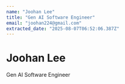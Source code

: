 ```yaml
---
name: "Joohan Lee"
title: "Gen AI Software Engineer"
email: "joohan224@gmail.com"
extracted_date: "2025-08-07T06:52:06.387Z"
---
```



# Joohan Lee

Gen AI Software Engineer
